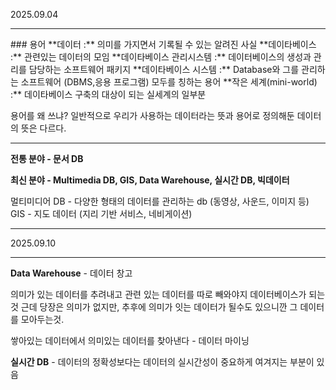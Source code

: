 2025.09.04
<hr>
### 용어
**데이터 :** 의미를 가지면서 기록될 수 있는 알려진 사실
**데이타베이스 :** 관련있는 데이터의 모임
**데이타베이스 관리시스템 :** 데이터베이스의 생성과 관리를 담당하는 소프트웨어 패키지
**데이타베이스 시스템 :** Database와 그를 관리하는 소프트웨어 (DBMS,응용 프로그램) 모두를 칭하는 용어
**작은 세계(mini-world) :** 데이타베이스 구축의 대상이 되는 실세계의 일부분

용어를 왜 쓰냐?
일반적으로 우리가 사용하는 데이터라는 뜻과 용어로 정의해둔 데이터의 뜻은 다르다.

<hr>

**전통 분야 - 문서 DB**

**최신 분야 - Multimedia DB, GIS, Data Warehouse, 실시간 DB, 빅데이터**

멀티미디어 DB - 다양한 형태의 데이터를 관리하는 db (동영상, 사운드, 이미지 등)
GIS - 지도 데이터  (지리 기반 서비스, 네비게이션)


<hr>
2025.09.10
<hr>

**Data Warehouse** - 데이터 창고

의미가 있는 데이터를 추려내고 관련 있는 데이터를 따로 빼와야지 데이터베이스가 되는 것
근데 당장은 의미가 없지만, 추후에 의미가 잇는 데이터가 될수도 있으니깐 그 데이터를 모아두는것.

쌓아있는 데이터에서 의미있는 데이터를 찾아낸다 - 데이터 마이닝

**실시간 DB** - 데이터의 정확성보다는 데이터의 실시간성이 중요하게 여겨지는 부분이 있음
